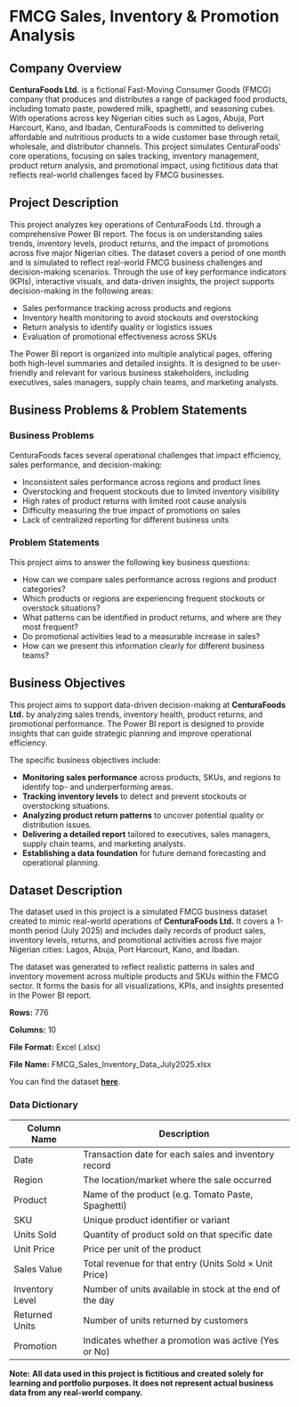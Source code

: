 # FMCG Sales, Inventory & Promotion Analysis

## Company Overview

**CenturaFoods Ltd.** is a fictional Fast-Moving Consumer Goods (FMCG) company that produces and distributes a range of packaged food products, including tomato paste, powdered milk, spaghetti, and seasoning cubes. With operations across key Nigerian cities such as Lagos, Abuja, Port Harcourt, Kano, and Ibadan, CenturaFoods is committed to delivering affordable and nutritious products to a wide customer base through retail, wholesale, and distributor channels.
This project simulates CenturaFoods' core operations, focusing on sales tracking, inventory management, product return analysis, and promotional impact, using fictitious data that reflects real-world challenges faced by FMCG businesses.

## Project Description

This project analyzes key operations of CenturaFoods Ltd. through a comprehensive Power BI report. The focus is on understanding sales trends, inventory levels, product returns, and the impact of promotions across five major Nigerian cities.
The dataset covers a period of one month and is simulated to reflect real-world FMCG business challenges and decision-making scenarios. Through the use of key performance indicators (KPIs), interactive visuals, and data-driven insights, the project supports decision-making in the following areas:

- Sales performance tracking across products and regions
- Inventory health monitoring to avoid stockouts and overstocking
- Return analysis to identify quality or logistics issues
- Evaluation of promotional effectiveness across SKUs

The Power BI report is organized into multiple analytical pages, offering both high-level summaries and detailed insights. It is designed to be user-friendly and relevant for various business stakeholders, including executives, sales managers, supply chain teams, and marketing analysts.

## Business Problems & Problem Statements

### Business Problems
CenturaFoods faces several operational challenges that impact efficiency, sales performance, and decision-making:

- Inconsistent sales performance across regions and product lines
- Overstocking and frequent stockouts due to limited inventory visibility
- High rates of product returns with limited root cause analysis
- Difficulty measuring the true impact of promotions on sales
- Lack of centralized reporting for different business units

### Problem Statements
This project aims to answer the following key business questions:

- How can we compare sales performance across regions and product categories?
- Which products or regions are experiencing frequent stockouts or overstock situations?
- What patterns can be identified in product returns, and where are they most frequent?
- Do promotional activities lead to a measurable increase in sales?
- How can we present this information clearly for different business teams?

## Business Objectives

This project aims to support data-driven decision-making at **CenturaFoods Ltd.** by analyzing sales trends, inventory health, product returns, and promotional performance. The Power BI report is designed to provide insights that can guide strategic planning and improve operational efficiency.

The specific business objectives include:

- **Monitoring sales performance** across products, SKUs, and regions to identify top- and underperforming areas.  
- **Tracking inventory levels** to detect and prevent stockouts or overstocking situations.  
- **Analyzing product return patterns** to uncover potential quality or distribution issues.  
- **Delivering a detailed report** tailored to executives, sales managers, supply chain teams, and marketing analysts.  
- **Establishing a data foundation** for future demand forecasting and operational planning.

## Dataset Description

The dataset used in this project is a simulated FMCG business dataset created to mimic real-world operations of **CenturaFoods Ltd.** It covers a 1-month period (July 2025) and includes daily records of product sales, inventory levels, returns, and promotional activities across five major Nigerian cities: Lagos, Abuja, Port Harcourt, Kano, and Ibadan.

The dataset was generated to reflect realistic patterns in sales and inventory movement across multiple products and SKUs within the FMCG sector. It forms the basis for all visualizations, KPIs, and insights presented in the Power BI report.

**Rows:** 776

**Columns:** 10

**File Format:** Excel (.xlsx)

**File Name:** FMCG_Sales_Inventory_Data_July2025.xlsx

You can find the dataset [**here**](https://github.com/Rolakamin/FMCG-Sales-Inventory-Promotion-Analysis/blob/main/FMCG_Sales_Inventory_Data_July2025.xlsx).


### Data Dictionary

| Column Name     | Description                                              |
| --------------- | -------------------------------------------------------- |
| Date            | Transaction date for each sales and inventory record     |
| Region          | The location/market where the sale occurred              |
| Product         | Name of the product (e.g. Tomato Paste, Spaghetti)       |
| SKU             | Unique product identifier or variant                     |
| Units Sold      | Quantity of product sold on that specific date           |
| Unit Price      | Price per unit of the product                            |
| Sales Value     | Total revenue for that entry (Units Sold × Unit Price)   |
| Inventory Level | Number of units available in stock at the end of the day |
| Returned Units  | Number of units returned by customers                    |
| Promotion       | Indicates whether a promotion was active (Yes or No)     |

**Note:**
**All data used in this project is fictitious and created solely for learning and portfolio purposes. It does not represent actual business data from any real-world company.**





